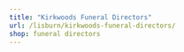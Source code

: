```yaml
---
title: "Kirkwoods Funeral Directors"
url: /lisburn/kirkwoods-funeral-directors/
shop: funeral directors
---
```

